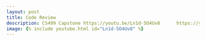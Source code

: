 ```yaml
---
layout: post
title: Code Review
description: CS499 Capstone https://youtu.be/Ln1d-5O4Uv8      https://youtu.be/Ht7_evThFhM
image: {% include youtube.html id="Ln1d-5O4Uv8" %}
---
```

